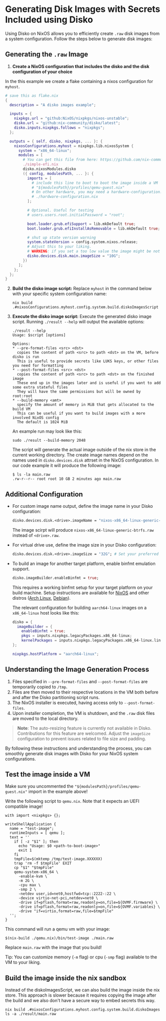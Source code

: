 # Generating Disk Images with Secrets Included using Disko

Using Disko on NixOS allows you to efficiently create `.raw` disk images from a system configuration.
Follow the steps below to generate disk images:

## Generating the `.raw` Image

1. **Create a NixOS configuration that includes the disko and the disk
   configuration of your choice**

In the this example we create a flake containing a nixos configuration for
`myhost`.

```nix
# save this as flake.nix
{
  description = "A disko images example";

  inputs = {
    nixpkgs.url = "github:NixOS/nixpkgs/nixos-unstable";
    disko.url = "github:nix-community/disko/latest";
    disko.inputs.nixpkgs.follows = "nixpkgs";
  };

  outputs = { self, disko, nixpkgs, ... }: {
    nixosConfigurations.myhost = nixpkgs.lib.nixosSystem {
      system = "x86_64-linux";
      modules = [
        # You can get this file from here: https://github.com/nix-community/disko/blob/master/example/simple-efi.nix
        ./simple-efi.nix
        disko.nixosModules.disko
        ({ config, modulesPath, ... }: {
          imports = [
            # include this line to boot to boot the image inside a VM
            # "${modulesPath}/profiles/qemu-guest.nix"
            # On other hardware, you may need a hardware-configuration.nix as generated by nixos-generate-config or use nixos-facter (https://github.com/numtide/nixos-facter)
            # ./hardware-configuration.nix
          ];

          # Optional. Useful for testing
          # users.users.root.initialPassword = "root";

          boot.loader.grub.efiSupport = lib.mkDefault true;
          boot.loader.grub.efiInstallAsRemovable = lib.mkDefault true;

          # shut up state version warning
          system.stateVersion = config.system.nixos.release;
          # Adjust this to your liking.
          # WARNING: if you set a too low value the image might be not big enough to contain the nixos installation
          disko.devices.disk.main.imageSize = "10G";
        })
      ];
    };
  };
}
```

2. **Build the disko image script:** Replace `myhost` in the command below with
   your specific system configuration name:

   ```console
   nix build .#nixosConfigurations.myhost.config.system.build.diskoImagesScript
   ```

3. **Execute the disko image script:** Execute the generated disko image script.
   Running `./result --help` will output the available options:

   ```console
   ./result --help
   Usage: $script [options]

   Options:
   * --pre-format-files <src> <dst>
     copies the content of path <src> to path <dst> on the VM, before disko is run
     This is useful to provide secrets like LUKS keys, or other files you need for formatting
   * --post-format-files <src> <dst>
     copies the content of path <src> to path <dst> on the finished image
     These end up in the images later and is useful if you want to add some extra stateful files
     They will have the same permissions but will be owned by root:root
   * --build-memory <amt>
     specify the amount of memory in MiB that gets allocated to the build VM
     This can be useful if you want to build images with a more involved NixOS config
     The default is 1024 MiB
   ```

   An example run may look like this:

   ```
   sudo ./result --build-memory 2048
   ```

   The script will generate the actual image outside of the nix store in the
   current working directory. The create image names depend on the names used in
   `disko.devices.disk` attrset in the NixOS configuration. In our code example
   it will produce the following image:

   ```
   $ ls -la main.raw
   .rw-r--r-- root root 10 GB 2 minutes ago main.raw
   ```

## Additional Configuration

- For custom image name output, define the image name in your Disko configuration:

  ```nix
  disko.devices.disk.<drive>.imageName = "nixos-x86_64-linux-generic-btrfs"; # Set your preferred name
  ```

  The image scirpt will produce `nixos-x86_64-linux-generic-btrfs.raw` instead of `<drive>.raw`.

- For virtual drive use, define the image size in your Disko configuration:

  ```nix
  disko.devices.disk.<drive>.imageSize = "32G"; # Set your preferred size
  ```

- To build an image for another target platform, enable binfmt emulation support.

  ```nix
  disko.imageBuilder.enableBinfmt = true;
  ```

  This requires a working binfmt setup for your target platform on your build machine. Setup instructions are available for [NixOS](https://wiki.nixos.org/wiki/NixOS_on_ARM/Building_Images#Compiling_through_binfmt_QEMU) and other distros ([Arch Linux](https://wiki.archlinux.org/title/QEMU#Chrooting_into_arm/arm64_environment_from_x86_64), [Debian](https://wiki.debian.org/QemuUserEmulation)).

  The relevant configuration for building `aarch64-linux` images on a `x86_64-linux` host looks like this:

  ```nix
  disko = {
    imageBuilder = {
      enableBinfmt = true;
      pkgs = inputs.nixpkgs.legacyPackages.x86_64-linux;
      kernelPackages = inputs.nixpkgs.legacyPackages.x86_64-linux.linuxPackages_latest;
  };

  nixpkgs.hostPlatform = "aarch64-linux";
  ```

## Understanding the Image Generation Process

1. Files specified in `--pre-format-files` and `--post-format-files` are
   temporarily copied to `/tmp`.
2. Files are then moved to their respective locations in the VM both before and
   after the Disko partitioning script runs.
3. The NixOS installer is executed, having access only to `--post-format-files`.
4. Upon installer completion, the VM is shutdown, and the `.raw` disk files are
   moved to the local directory.

> **Note**: The auto-resizing feature is currently not available in Disko.
> Contributions for this feature are welcomed. Adjust the `imageSize`
> configuration to prevent issues related to file size and padding.

By following these instructions and understanding the process, you can smoothly
generate disk images with Disko for your NixOS system configurations.

## Test the image inside a VM

Make sure you uncommented the `"${modulesPath}/profiles/qemu-guest.nix"` import in the example above!

Write the following script to `qemu.nix`. Note that it expects an UEFI compatible image!

```
with import <nixpkgs> {};

writeShellApplication {
  name = "test-image";
  runtimeInputs = [ qemu ];
  text = ''
    if [ -z "$1" ]; then
      echo "Usage: $0 <path-to-boot-image>"
      exit 1
    fi
    tmpFile=$(mktemp /tmp/test-image.XXXXXX)
    trap 'rm -f $tmpFile' EXIT
    cp "$1" "$tmpFile"
    qemu-system-x86_64 \
      -enable-kvm \
      -m 2G \
      -cpu max \
      -smp 2 \
      -netdev user,id=net0,hostfwd=tcp::2222-:22 \
      -device virtio-net-pci,netdev=net0 \
      -drive if=pflash,format=raw,readonly=on,file=${OVMF.firmware} \
      -drive if=pflash,format=raw,readonly=on,file=${OVMF.variables} \
      -drive "if=virtio,format=raw,file=$tmpFile"
  '';
}
```

This command will run a qemu vm with your image:

```
$(nix-build ./qemu.nix)/bin/test-image ./main.raw
```

Replace `main.raw` with the image that you build!

Tip: You can customize memory (`-m` flag) or cpu (`-smp` flag) available to the VM to your liking.

## Build the image inside the nix sandbox

Instead of the diskoImagesScript, we can also build the image inside the nix store.
This approach is slower because it requires copying the image after the build and
we also don't have a secure way to embed secrets this way.

```
nix build .#nixosConfigurations.myhost.config.system.build.diskoImages
ls -a ./result/main.raw
```
